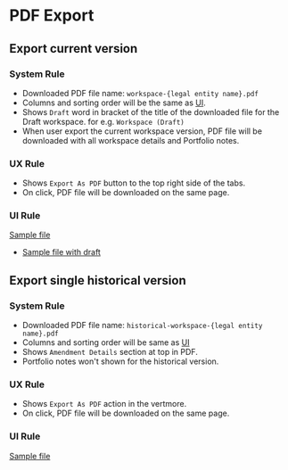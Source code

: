 # PDF Export

## Export current version

### System Rule
- Downloaded PDF file name: `workspace-{legal entity name}.pdf`
- Columns and sorting order will be the same as [UI](./browse-workspace.md#browse-current-version).
- Shows `Draft` word in bracket of the title of the downloaded file for the Draft workspace. for e.g. `Workspace (Draft)`
- When user export the current workspace version, PDF file will be downloaded with all workspace details and Portfolio notes.

### UX Rule
- Shows `Export As PDF` button to the top right side of the tabs.
- On click, PDF file will be downloaded on the same page.

### UI Rule
[Sample file](https://drive.google.com/file/d/1FY8Z2zQESvYtsXpkaCM_Au5Q7mr1NdH3/view?usp=sharing)
- [Sample file with draft](https://drive.google.com/file/d/1eZmY5UfcinKuyHypkx7RtNn4UElV5QMv/view?usp=sharing)


## Export single historical version

### System Rule
- Downloaded PDF file name: `historical-workspace-{legal entity name}.pdf`
- Columns and sorting order will be same as [UI](./browse-workspace.md#browse-single-historical-version)
- Shows `Amendment Details` section at top in PDF.
- Portfolio notes won't shown for the historical version.

### UX Rule
- Shows `Export As PDF` action in the vertmore.
- On click, PDF file will be downloaded on the same page.

### UI Rule
[Sample file](https://drive.google.com/file/d/1zdYC27FF2RQMEKr_EDpYLq_RKz-EIRcC/view?usp=sharing)
